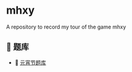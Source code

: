# mhxy
A repository to record my tour of the game mhxy

## :book: 题库
- :blue_book: [元宵节题库](https://github.com/ckmessi/mhxy/tree/master/lantern-festival-answer)

